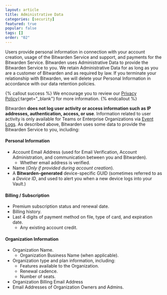 ```yaml
---
layout: article
title: Administrative Data
categories: [security]
featured: true
popular: false
tags: []
order: "02"
---
```


Users provide personal information in connection with your account creation, usage of the Bitwarden Service and support, and payments for the Bitwarden Service. Bitwarden uses Administrative Data to provide the Bitwarden Service to you. We retain Administrative Data for as long as you are a customer of Bitwarden and as required by law. If you terminate your relationship with Bitwarden, we will delete your Personal Information in accordance with our data retention policies.

{% callout success %}
We encourage you to review our [Privacy Policy](https://bitwarden.com/privacy){:target="\_blank"} for more information.
{% endcallout %}

Bitwarden **does not log user activity or access information such as IP addresses, authentication, access, or use**. Information related to user activity is only available for Teams or Enterprise Organizations via [Event Logs]({{site.baseurl}}/article/event-logs). As described above, Bitwarden uses some data to provide the Bitwarden Service to you, including:

#### Personal Information

- Account Email Address (used for Email Verification, Account Administration, and communication between you and Bitwarden).
  - Whether email address is verified.
- Name (*Only if provided during account creation*).
- A **Bitwarden-generated** device-specific GUID (sometimes referred to as a *Device ID*, and used to alert you when a new device logs into your Vault.)

#### Billing / Subscription

- Premium subscription status and renewal date.
- Billing history.
- Last 4 digits of payment method on file, type of card, and expiration date.
  - Any existing account credit.

#### Organization Information

- Organization Name.
  - Organization Business Name (when applicable).
- Organization type and plan information, including:
  - Features available to the Organization.
  - Renewal cadence.
  - Number of seats.
- Organization Billing Email Address
- Email Addresses of Organization Owners and Admins.

